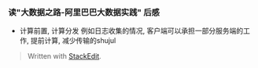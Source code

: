 
### 读"大数据之路-阿里巴巴大数据实践" 后感
* 计算前置, 计算分发
例如日志收集的情况, 客户端可以承担一部分服务端的工作, 提前计算, 减少传输的shujul

> Written with [StackEdit](https://stackedit.io/).
<!--stackedit_data:
eyJoaXN0b3J5IjpbMjAzNjAwODYwXX0=
-->